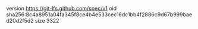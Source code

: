 version https://git-lfs.github.com/spec/v1
oid sha256:8c4a8951a04fa345f8ce4b4e533cec16dc1bb4f2886c9d67b999baed20d2f5d2
size 3322
